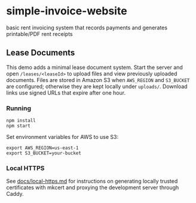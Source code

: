 # simple-invoice-website

basic rent invoicing system that records payments and generates printable/PDF rent receipts

## Lease Documents

This demo adds a minimal lease document system. Start the server and open `/leases/<leaseId>` to upload files and view previously uploaded documents. Files are stored in Amazon S3 when `AWS_REGION` and `S3_BUCKET` are configured; otherwise they are kept locally under `uploads/`. Download links use signed URLs that expire after one hour.

### Running

```
npm install
npm start
```

Set environment variables for AWS to use S3:

```
export AWS_REGION=us-east-1
export S3_BUCKET=your-bucket
```

### Local HTTPS

See [docs/local-https.md](docs/local-https.md) for instructions on generating locally trusted certificates with mkcert and proxying the development server through Caddy.
